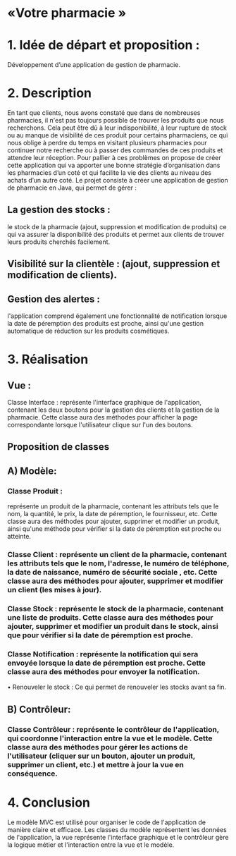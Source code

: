 # «Votre pharmacie »

# 1. Idée de départ et proposition : 
Développement d’une application de gestion de pharmacie.
# 2. Description 
En tant que clients, nous avons constaté que dans de nombreuses pharmacies, il n'est pas toujours possible de trouver les produits que nous recherchons. Cela peut être dû à leur indisponibilité, à leur rupture de stock ou au manque de visibilité de ces produit pour certains pharmaciens, ce qui nous oblige à perdre du temps en visitant plusieurs pharmacies pour continuer notre recherche ou à passer des commandes de ces produits et attendre leur réception.
Pour pallier à ces problèmes on propose de créer cette application qui va apporter une bonne stratégie d’organisation dans les pharmacies d’un coté et qui facilite la vie des clients au niveau des achats d’un autre coté.
 Le projet consiste à créer une application de gestion de pharmacie en Java, qui permet de gérer :
## La gestion des stocks :
le stock de la pharmacie (ajout, suppression et modification de produits) ce qui va assurer la disponibilité des produits et permet  aux clients de trouver leurs produits cherchés facilement.

## 	Visibilité sur la clientèle : (ajout, suppression et modification de clients). 

## Gestion des alertes :
l'application comprend également une fonctionnalité de notification lorsque la date de péremption des produits est proche, ainsi qu'une gestion automatique de réduction sur les produits cosmétiques.
# 3. Réalisation 

## 	Vue :
Classe Interface :
 représente l'interface graphique de l'application, contenant les deux boutons pour la gestion des clients et la gestion de la pharmacie. Cette classe aura des méthodes pour afficher la page correspondante lorsque l'utilisateur clique sur l'un des boutons.

##	Proposition de classes 

 ## A) Modèle:
###	Classe Produit : 
  représente un produit de la pharmacie, contenant les attributs tels que le nom, la quantité, le prix, la date de péremption, le fournisseur, etc. Cette classe aura des méthodes pour ajouter, supprimer et modifier un produit, ainsi qu'une méthode pour vérifier si la date de péremption est proche ou atteinte.
###	Classe Client : représente un client de la pharmacie, contenant les attributs tels que le nom, l'adresse, le numéro de téléphone, la date de naissance, numéro de sécurité sociale , etc. Cette classe aura des méthodes pour ajouter, supprimer et modifier un client (les mises à jour).
###	Classe Stock : représente le stock de la pharmacie, contenant une liste de produits. Cette classe aura des méthodes pour ajouter, supprimer et modifier un produit dans le stock, ainsi que pour vérifier si la date de péremption est proche.
###	Classe Notification : représente la notification qui sera envoyée lorsque la date de péremption est proche. Cette classe aura des méthodes pour envoyer la notification.
•	Renouveler le stock : Ce qui permet de renouveler les stocks avant sa fin.
## B) Contrôleur:
###	Classe Contrôleur : représente le contrôleur de l'application, qui coordonne l'interaction entre la vue et le modèle. Cette classe aura des méthodes pour gérer les actions de l'utilisateur (cliquer sur un bouton, ajouter un produit, supprimer un client, etc.) et mettre à jour la vue en conséquence.
# 4. Conclusion 
 Le modèle MVC est utilisé pour organiser le code de l'application de manière claire et efficace. Les classes du modèle représentent les données de l'application, la vue représente l'interface graphique et le contrôleur gère la logique métier et l'interaction entre la vue et le modèle.


